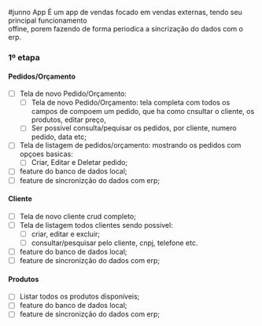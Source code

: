 #junno App
É um app de vendas focado em vendas externas, tendo seu principal funcionamento  
offine, porem fazendo de forma periodica a sincrização do dados com o erp.

### 1º etapa
#### Pedidos/Orçamento
- [ ] Tela de novo Pedido/Orçamento: 
    - [ ] Tela de novo Pedido/Orçamento: tela completa com todos os campos de compoem um
pedido, que ha como cnsultar o cliente, os produtos, editar preço,	
    - [ ] Ser possivel consulta/pequisar os pedidos, por cliente, numero pedido, data etc;
- [ ] Tela de listagem de pedidos/orçamento: mostrando os pedidos com opçoes basicas:
    - [ ] Criar, Editar e Deletar pedido;
- [ ] feature do banco de dados local;
- [ ] feature de sincronizção do dados com erp;
#### Cliente
- [ ] Tela de novo cliente crud completo;
- [ ] Tela de listagem todos clientes sendo possivel:
    - [ ] criar, editar e excluir;
    - [ ] consultar/pesquisar pelo cliente, cnpj, telefone etc.
- [ ] feature do banco de dados local;
- [ ] feature de sincronizção do dados com erp;
#### Produtos
- [ ] Listar todos os produtos disponíveis;
- [ ] feature do banco de dados local;
- [ ] feature de sincronizção do dados com erp;